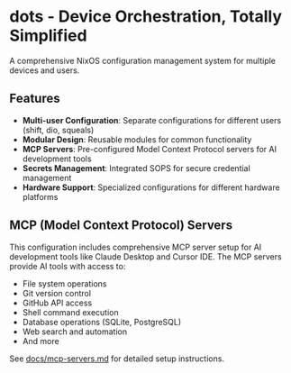 # dots - Device Orchestration, Totally Simplified

A comprehensive NixOS configuration management system for multiple devices and users.

## Features

- **Multi-user Configuration**: Separate configurations for different users (shift, dio, squeals)
- **Modular Design**: Reusable modules for common functionality
- **MCP Servers**: Pre-configured Model Context Protocol servers for AI development tools
- **Secrets Management**: Integrated SOPS for secure credential management
- **Hardware Support**: Specialized configurations for different hardware platforms

## MCP (Model Context Protocol) Servers

This configuration includes comprehensive MCP server setup for AI development tools like Claude Desktop and Cursor IDE. The MCP servers provide AI tools with access to:

- File system operations
- Git version control
- GitHub API access
- Shell command execution
- Database operations (SQLite, PostgreSQL)
- Web search and automation
- And more

See [docs/mcp-servers.md](docs/mcp-servers.md) for detailed setup instructions.
